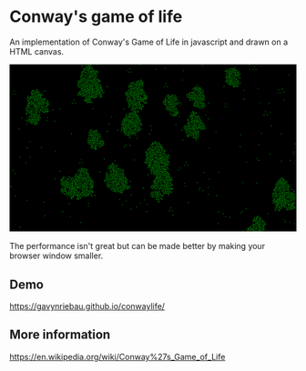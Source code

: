 # Conway's game of life

An implementation of Conway's Game of Life in javascript and drawn on a HTML canvas.

![Conway's Game of Life](pics/conway.png)

The performance isn't great but can be made better by making your browser window smaller.

## Demo

https://gavynriebau.github.io/conwaylife/

## More information

https://en.wikipedia.org/wiki/Conway%27s_Game_of_Life

